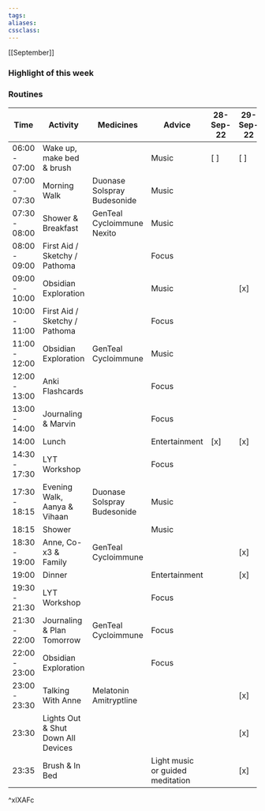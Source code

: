 ```yaml
---
tags:
aliases:
cssclass:
---
```


[[September]]

### Highlight of this week



### Routines
| Time          | Activity                           | Medicines                    | Advice                           | 28-Sep-22 | 29-Sep-22 | 30-Sep-22 | 01-Oct-22 | 02-Oct-22 |
| ------------- | ---------------------------------- | ---------------------------- | -------------------------------- | --------- | --------- | --------- | --------- | --------- |
| 06:00 - 07:00 | Wake up, make bed & brush          |                              | Music                            | [ ]       | [ ]       | [ ]       | [ ]       | [ ]       |
| 07:00 - 07:30 | Morning Walk                       | Duonase  Solspray Budesonide | Music                            |           |           |           |           |           |
| 07:30 - 08:00 | Shower & Breakfast                 | GenTeal Cycloimmune Nexito   | Music                            |           |           | [x]       | [x]       |           |
| 08:00 - 09:00 | First Aid / Sketchy / Pathoma      |                              | Focus                            |           |           |           |           |           |
| 09:00 - 10:00 | Obsidian Exploration               |                              | Music                            |           | [x]       | [x]       | [x]       |           |
| 10:00 - 11:00 | First Aid / Sketchy / Pathoma      |                              | Focus                            |           |           |           |           |           |
| 11:00 - 12:00 | Obsidian Exploration               | GenTeal Cycloimmune          | Music                            |           |           | [x]       | [x]       |           |
| 12:00 - 13:00 | Anki Flashcards                    |                              | Focus                            |           |           |           |           |           |
| 13:00 - 14:00 | Journaling & Marvin                |                              | Focus                            |           |           | [x]       |           |           |
| 14:00         | Lunch                              |                              | Entertainment                    | [x]       | [x]       | [x]       | [x]       |           |
| 14:30 - 17:30 | LYT Workshop                       |                              | Focus                            |           |           |           |           |           |
| 17:30 - 18:15 | Evening Walk, Aanya & Vihaan       | Duonase  Solspray Budesonide | Music                            |           |           | [x]       | [x]       |           |
| 18:15         | Shower                             |                              | Music                            |           |           |           |           |           |
| 18:30 - 19:00 | Anne, Co-x3 & Family               | GenTeal Cycloimmune          |                                  |           | [x]       | [x]       | [x]       |           |
| 19:00         | Dinner                             |                              | Entertainment                    |           | [x]       | [x]       | [x]       |           |
| 19:30 - 21:30 | LYT Workshop                       |                              | Focus                            |           |           | [ ]       |           |           |
| 21:30 - 22:00 | Journaling & Plan Tomorrow         | GenTeal Cycloimmune          | Focus                            |           |           | [x]       | [x]       |           |
| 22:00 - 23:00 | Obsidian Exploration               |                              | Focus                            |           |           |           |           |           |
| 23:00 - 23:30 | Talking With Anne                  | Melatonin Amitryptline       |                                  |           | [x]       | [x]       | [x]       |           |
| 23:30         | Lights Out & Shut Down All Devices |                              |                                  |           | [x]       |           |           |           |
| 23:35         | Brush & In Bed                     |                              | Light music or guided meditation |           | [x]       |           |           |           |
^xlXAFc



